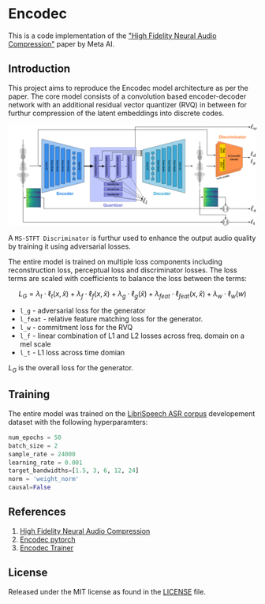 # Encodec

This is a code implementation of the ["High Fidelity Neural Audio Compression"](https://arxiv.org/abs/2210.13438) paper by Meta AI.

## Introduction

This project aims to reproduce the Encodec model architecture as per the paper. The core model consists of a convolution based encoder-decoder network with an additional residual vector quantizer (RVQ) in between for furthur compression of the latent embeddings into discrete codes.

![Architecture](./images/architecture.png)

A `MS-STFT Discriminator` is furthur used to enhance the output audio quality by training it using adversarial losses.

The entire model is trained on multiple loss components including reconstruction loss, perceptual loss and discriminator losses. The loss terms are scaled with coefficients to balance the loss between the terms:

$$
L_G = \lambda_t \cdot \ell_t(x, \hat{x}) + \lambda_f \cdot \ell_f(x, \hat{x}) + \lambda_g \cdot \ell_g(\hat{x}) + \lambda_{feat} \cdot \ell_{feat}(x, \hat{x}) + \lambda_w \cdot \ell_w(w)
$$

- `l_g` - adversarial loss for the generator
- `l_feat` - relative feature matching loss for the generator.
- `l_w` - commitment loss for the RVQ
- `l_f` - linear combination of L1 and L2 losses across freq. domain on a mel scale 
- `l_t` - L1 loss across time domian

$L_G$ is the overall loss for the generator.

## Training 

The entire model was trained on the [LibriSpeech ASR corpus](https://www.openslr.org/12) developement dataset with the following hyperparamters:

```py
num_epochs = 50
batch_size = 2
sample_rate = 24000
learning_rate = 0.001
target_bandwidths=[1.5, 3, 6, 12, 24]
norm = 'weight_norm'
causal=False
```

## References

1. [High Fidelity Neural Audio Compression](https://arxiv.org/abs/2210.13438)
2. [Encodec pytorch](https://github.com/ZhikangNiu/encodec-pytorch)
3. [Encodec Trainer](https://github.com/Mikxox/EnCodec_Trainer)

## License

Released under the MIT license as found in the [LICENSE](./LICENSE) file.